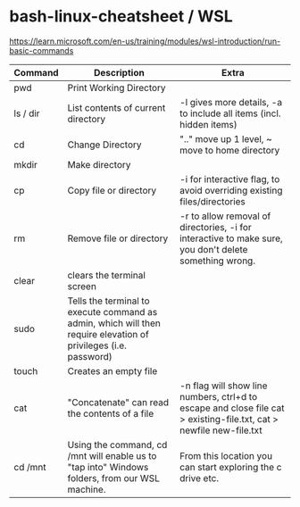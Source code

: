 # bash-linux-cheatsheet / WSL
https://learn.microsoft.com/en-us/training/modules/wsl-introduction/run-basic-commands

| Command   |   Description  |  Extra  |
| ---       |   ---          |  ---  |
|  pwd      |  Print Working Directory  |   |
|  ls / dir  |  List contents of current directory   | -l gives more details, -a to include all items (incl. hidden items)  |
|  cd  |  Change Directory  |  ".." move up 1 level, ~ move to home directory  |
|  mkdir  |  Make directory  |  | 
|  cp  |  Copy file or directory  | -i for interactive flag, to avoid overriding existing files/directories |
|  rm  |  Remove file or directory   |  -r to allow removal of directories, -i for interactive to make sure, you don't delete something wrong. |
|  clear   |  clears the terminal screen  |  |
|  sudo  |  Tells the terminal to execute command as admin, which will then require elevation of privileges (i.e. password)  |  |
| touch  | Creates an empty file  | |
|  cat  |  "Concatenate"  can read the contents of a file  |  -n flag will show line numbers, ctrl+d to escape and close file cat > existing-file.txt, cat > newfile  new-file.txt  |
| cd /mnt  |  Using the command, cd /mnt  will enable us to "tap into" Windows folders, from our WSL machine.  | From this location you can start exploring the c drive etc. |






